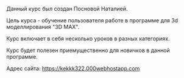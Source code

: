 Данный курс был создан Посновой Наталией.

Цель курса - обучение пользователя работе в программе для 3d моделлирования "3D MAX".

Курс включает в себя несколько уроков в разных категориях.

Курс будет полезен приемущественно для новичков в данной программе.

Адрес сайта: https://kekkk322.000webhostapp.com